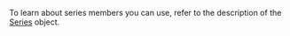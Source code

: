 To learn about series members you can use, refer to the description of the [Series](/api-reference/20%20Data%20Visualization%20Widgets/dxPieChart/7%20Chart%20Elements/Series '/Documentation/ApiReference/Data_Visualization_Widgets/dxPieChart/Chart_Elements/Series/') object.
